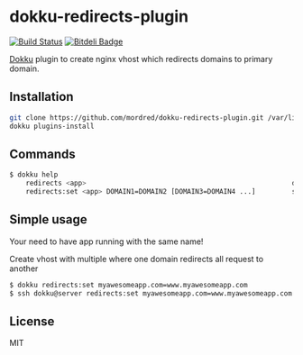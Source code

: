 # dokku-redirects-plugin

[![Build Status](https://travis-ci.org/Mordred/dokku-redirects-plugin.svg?branch=master)](https://travis-ci.org/Mordred/dokku-redirects-plugin)
[![Bitdeli Badge](https://d2weczhvl823v0.cloudfront.net/Mordred/dokku-redirects-plugin/trend.png)](https://bitdeli.com/free "Bitdeli Badge")

[Dokku](https://github.com/progrium/dokku) plugin to create nginx vhost which redirects domains to primary domain.

## Installation

```bash
git clone https://github.com/mordred/dokku-redirects-plugin.git /var/lib/dokku/plugins/redirects-plugin
dokku plugins-install
```

## Commands

```bash
$ dokku help
    redirects <app>                                                   display redirects for an app
    redirects:set <app> DOMAIN1=DOMAIN2 [DOMAIN3=DOMAIN4 ...]         set one or more domains redirects
```

## Simple usage

Your need to have app running with the same name!

Create vhost with multiple where one domain redirects all request to another 

```bash
$ dokku redirects:set myawesomeapp.com=www.myawesomeapp.com            # Server side
$ ssh dokku@server redirects:set myawesomeapp.com=www.myawesomeapp.com # Client side
```

## License
MIT
